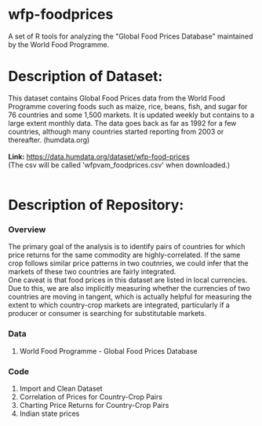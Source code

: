# wfp-foodprices
A set of R tools for analyzing the "Global Food Prices Database" maintained by the World Food Programme.

# Description of Dataset:
  This dataset contains Global Food Prices data from the World Food Programme covering foods such as maize, rice, beans, fish, and sugar for 76 countries and some 1,500 markets. It is updated weekly but contains to a large extent monthly data. The data goes back as far as 1992 for a few countries, although many countries started reporting from 2003 or thereafter. (humdata.org)
<br/><br/>
<b>Link:</b>
  https://data.humdata.org/dataset/wfp-food-prices
  <br/>
  (The csv will be called 'wfpvam_foodprices.csv' when downloaded.)
<br/><br/>

# Description of Repository:

### Overview ###
The primary goal of the analysis is to identify pairs of countries for which price returns for the same commodity are highly-correlated. If the same crop follows similar price patterns in two coutnries, we could infer that the markets of these two countries are fairly integrated.<br/>
One caveat is that food prices in this dataset are listed in local currencies. Due to this, we are also implicitly measuring whether the currencies of two countries are moving in tangent, which is actually helpful for measuring the extent to which country-crop markets are integrated, particularly if a producer or consumer is searching for substitutable markets.

### Data ###
1. World Food Programme - Global Food Prices Database

### Code ###
1. Import and Clean Dataset
2. Correlation of Prices for Country-Crop Pairs
3. Charting Price Returns for Country-Crop Pairs
4. Indian state prices
